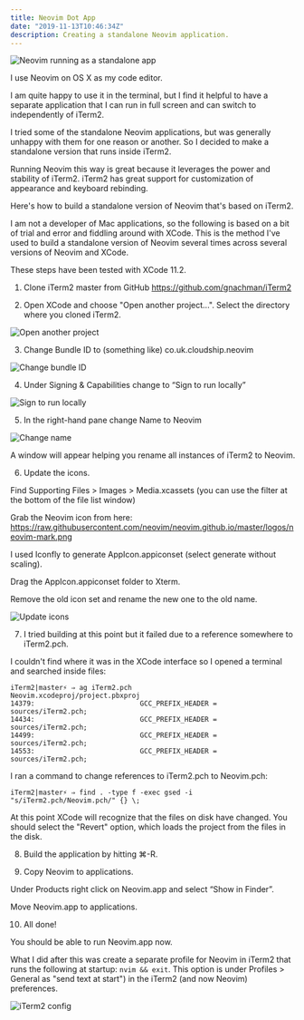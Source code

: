 ```yaml
---
title: Neovim Dot App
date: "2019-11-13T10:46:34Z"
description: Creating a standalone Neovim application.
---
```


![Neovim running as a standalone app](./cover-image.png)

I use Neovim on OS X as my code editor.

I am quite happy to use it in the terminal, but I find it helpful to have a
separate application that I can run in full screen and can switch to
independently of iTerm2.

I tried some of the standalone Neovim applications, but was generally unhappy
with them for one reason or another. So I decided to make a standalone version
that runs inside iTerm2.


Running Neovim this way is great because it leverages the power and stability
of iTerm2. iTerm2 has great support for customization of appearance and
keyboard rebinding.

Here's how to build a standalone version of Neovim that's based on iTerm2.

I am not a developer of Mac applications, so the following is based on a bit of
trial and error and fiddling around with XCode. This is the method I've used to
build a standalone version of Neovim several times across several versions of
Neovim and XCode.

These steps have been tested with XCode 11.2.

1. Clone iTerm2 master from GitHub https://github.com/gnachman/iTerm2

2. Open XCode and choose "Open another project...". Select the directory where you cloned iTerm2.

![Open another project](./open-another-project.png)

3. Change Bundle ID to (something like) co.uk.cloudship.neovim

![Change bundle ID](./change-bundle-id.png)

4. Under Signing & Capabilities change to “Sign to run locally”

![Sign to run locally](./sign-to-run-locally.png)

5. In the right-hand pane change Name to Neovim

![Change name](./change-name.png)

A window will appear helping you rename all instances of iTerm2 to Neovim.

6. Update the icons.

Find Supporting Files > Images > Media.xcassets (you can use the filter at the
bottom of the file list window)

Grab the Neovim icon from here:
https://raw.githubusercontent.com/neovim/neovim.github.io/master/logos/neovim-mark.png

I used Iconfly to generate AppIcon.appiconset (select generate without scaling).

Drag the AppIcon.appiconset folder to Xterm.

Remove the old icon set and rename the new one to the old name.

![Update icons](./update-icons.png)

7. I tried building at this point but it failed due to a reference somewhere to iTerm2.pch.

I couldn't find where it was in the XCode interface so I opened a terminal and
searched inside files:

```
iTerm2|master⚡ ⇒ ag iTerm2.pch
Neovim.xcodeproj/project.pbxproj
14379:                          GCC_PREFIX_HEADER = sources/iTerm2.pch;
14434:                          GCC_PREFIX_HEADER = sources/iTerm2.pch;
14499:                          GCC_PREFIX_HEADER = sources/iTerm2.pch;
14553:                          GCC_PREFIX_HEADER = sources/iTerm2.pch;
```

I ran a command to change references to iTerm2.pch to Neovim.pch:
```
iTerm2|master⚡ ⇒ find . -type f -exec gsed -i "s/iTerm2.pch/Neovim.pch/" {} \;
```

At this point XCode will recognize that the files on disk have changed. You
should select the "Revert" option, which loads the project from the files in
the disk.

8. Build the application by hitting ⌘-R.

9. Copy Neovim to applications.

Under Products right click on Neovim.app and select “Show in Finder”.

Move Neovim.app to applications.


10. All done!

You should be able to run Neovim.app now.

What I did after this was create a separate profile for Neovim in iTerm2 that
runs the following at startup: `nvim && exit`. This option is under Profiles >
General as "send text at start") in the iTerm2 (and now Neovim) preferences.

![iTerm2 config](./iterm2-config.png)

